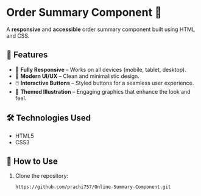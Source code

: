 # Order Summary Component 🎵

A **responsive** and **accessible** order summary component built using HTML and CSS.

## 🚀 Features

- 📱 **Fully Responsive** – Works on all devices (mobile, tablet, desktop).
- 🎨 **Modern UI/UX** – Clean and minimalistic design.
- 🖱️ **Interactive Buttons** – Styled buttons for a seamless user experience.
- 🎵 **Themed Illustration** – Engaging graphics that enhance the look and feel.

## 🛠 Technologies Used

- HTML5
- CSS3

## 🎯 How to Use
1. Clone the repository:  
   ```bash
   https://github.com/prachi757/Online-Summary-Component.git
   


